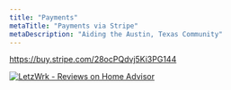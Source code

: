 ```yaml
---
title: "Payments"
metaTitle: "Payments via Stripe"
metaDescription: "Aiding the Austin, Texas Community"
---
```


https://buy.stripe.com/28ocPQdvj5Ki3PG144

<a href="http://www.homeadvisor.com/rated.HandymanMan.118281790.html" style="display: block; margin: 0 auto;"><img alt="LetzWrk - Reviews on Home Advisor" style="display:block;" src="http://www.homeadvisor.com/images/sp-badges/soap-solid-border.png?sp=118281790&key=72ed2e20dfc89bc3fe6d0ccdb4d1f376" /></a>

<!--

# Heading H1
Heading 1 text changed. intro.md

## Heading H2
Heading 2 text

### Heading H3
Heading 3 text

#### Heading H4
Heading 4 text

##### Heading H5
Heading 5 text 

###### Heading H6
Heading 6 text 

## Lists
- Item 1
- Item 2
- Item 3
- Item 4
- Item 5 changed

## Links

* Relative: [Codeblock](/codeblock)
* Absolute: [Demo](https://learn.hasura.io/graphql/react)

-->